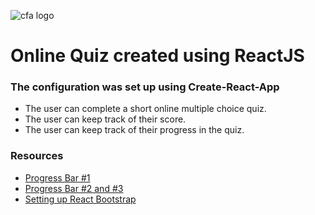 ![cfa logo](https://cloud.githubusercontent.com/assets/24615235/26093573/d1711256-3a59-11e7-888f-c30b766e3733.jpeg)

# Online Quiz created using ReactJS

### The configuration was set up using Create-React-App

- The user can complete a short online multiple choice quiz. 
- The user can keep track of their score.
- The user can keep track of their progress in the quiz.

### Resources
- [Progress Bar #1](https://www.npmjs.com/package/react-progressbar)
- [Progress Bar #2 and #3](https://www.npmjs.com/package/rc-progress)
- [Setting up React Bootstrap](https://github.com/facebookincubator/create-react-app/issues/301)

